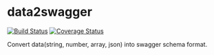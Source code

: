 # data2swagger

[![Build Status](https://travis-ci.com/CCharlieLi/data2swagger.svg?branch=master)](https://travis-ci.com/CCharlieLi/data2swagger)
[![Coverage Status](https://coveralls.io/repos/github/CCharlieLi/data2swagger/badge.svg?branch=master)](https://coveralls.io/github/CCharlieLi/data2swagger?branch=master)

Convert data(string, number, array, json) into swagger schema format.
